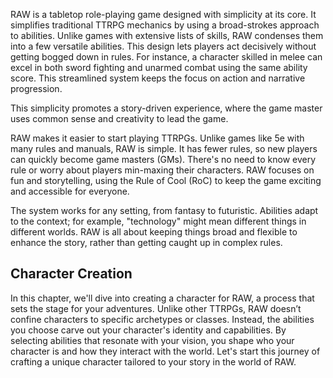 RAW is a tabletop role-playing game designed with simplicity at its core. It simplifies traditional TTRPG mechanics by using a broad-strokes approach to abilities. Unlike games with extensive lists of skills, RAW condenses them into a few versatile abilities. This design lets players act decisively without getting bogged down in rules. For instance, a character skilled in melee can excel in both sword fighting and unarmed combat using the same ability score. This streamlined system keeps the focus on action and narrative progression.

This simplicity promotes a story-driven experience, where the game master uses common sense and creativity to lead the game.

RAW makes it easier to start playing TTRPGs. Unlike games like 5e with many rules and manuals, RAW is simple. It has fewer rules, so new players can quickly become game masters (GMs). There's no need to know every rule or worry about players min-maxing their characters. RAW focuses on fun and storytelling, using the Rule of Cool (RoC) to keep the game exciting and accessible for everyone.

The system works for any setting, from fantasy to futuristic. Abilities adapt to the context; for example, "technology" might mean different things in different worlds. RAW is all about keeping things broad and flexible to enhance the story, rather than getting caught up in complex rules.

## Character Creation

In this chapter, we'll dive into creating a character for RAW, a process that sets the stage for your adventures. Unlike other TTRPGs, RAW doesn’t confine characters to specific archetypes or classes. Instead, the abilities you choose carve out your character's identity and capabilities. By selecting abilities that resonate with your vision, you shape who your character is and how they interact with the world. Let's start this journey of crafting a unique character tailored to your story in the world of RAW.

